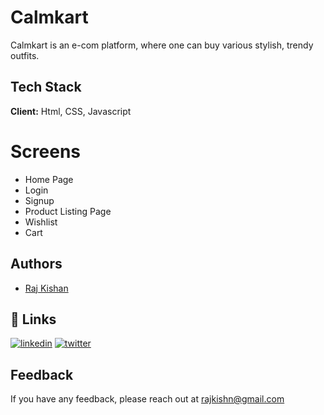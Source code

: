
# Calmkart

Calmkart is an e-com platform, where one can buy various stylish, trendy outfits.

## Tech Stack

**Client:** Html, CSS, Javascript

# Screens

- Home Page
- Login
- Signup
- Product Listing Page
- Wishlist
- Cart

## Authors

- [Raj Kishan](https://github.com/rajkishancode)



## 🔗 Links

[![linkedin](https://img.shields.io/badge/linkedin-0A66C2?style=for-the-badge&logo=linkedin&logoColor=white)](https://www.linkedin.com/in/rajkishancode)
[![twitter](https://img.shields.io/badge/twitter-1DA1F2?style=for-the-badge&logo=twitter&logoColor=white)](https://twitter.com/raj_10aug)



## Feedback

If you have any feedback, please reach out at rajkishn@gmail.com


